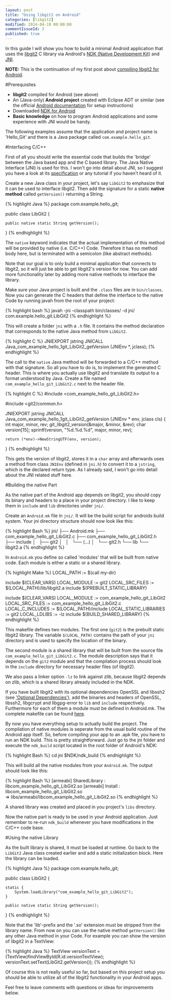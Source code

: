 ```yaml
---
layout: post
title: "Using libgit2 on Android"
categories: [libgit2]
modified: 2014-04-19 00:00:00
commentIssueId: 3
published: true 
---
```


In this guide I will show you how to build a minimal Android application that uses the [libgit2]() C library
via Android's [NDK (Native Development Kit)](https://developer.android.com/tools/sdk/ndk/index.html)
and [JNI](http://developer.android.com/training/articles/perf-jni.html).

**NOTE:** This is the continuation of my first post about
[compiling libgit2 for Android](http://worblehat.github.io/Compiling_libgit2_for_Android/).

#Prerequisites

- **libgit2** compiled for Android (see above)
- An (Java-only) **Android project** created with Eclipse ADT or similar (see the official
    [Android documentation](http://developer.android.com/training/basics/firstapp/creating-project.html)
    for setup instructions) 
- Downloaded [NDK for Android](http://developer.android.com/tools/sdk/ndk/index.html#GetStarted)
- **Basic knowledge** on how to program Android applications and some experience with JNI would be handy.

The following examples assume that the application and project name is 'Hello_Git' and there is a Java
package called `com.example.hello_git`.

#Interfacing C/C++

First of all you should write the essential code that builds the 'bridge' between the Java based app
and the C based library. The Java Native Interface (JNI) is used for this. I won't go into detail about
JNI, so I suggest you have a look at its
[specification](http://docs.oracle.com/javase/7/docs/technotes/guides/jni/spec/jniTOC.html) or any tutorial
if you haven't heard of it.

Create a new Java class in your project, let's say `LibGit2` to emphasize that it can be used to interface
libgit2. Then add the signature for a static **native method** called `getVersion()` returning a String.

{% highlight Java %}
package com.example.hello_git;

public class LibGit2 {

    public native static String getVersion();

}
{% endhighlight %}

The `native` keyword indicates that the actual implementation of this method will be provided by
native (i.e. C/C++) Code. Therefore it has no method body here, but is terminated with a semicolon (like
abstract methods).

Note that our goal is to only build a minimal application that connects to libgit2, so it will just be able
to get libgit2's version for now. You can add more functionality later by adding 
more native methods to interface the library. 

Make sure your Java project is built and the `.class` files are in `bin/classes`.
Now you can generate the C headers that define the interface to the native Code by 
running javah from the root of your project:

{% highlight bash %}
javah -jni -classpath bin/classes/ -d jni/ com.example.hello_git.LibGit2
{% endhighlight %}

This will create a folder `jni` with a `.h` file. It contains the method declaration
that corresponds to the native Java method from `LibGit2`. 

{% highlight C %}
JNIEXPORT jstring JNICALL Java_com_example_hello_1git_LibGit2_getVersion
  (JNIEnv *, jclass);
{% endhighlight %}

The call to the `native` Java method will be forwarded to a C/C++ method with that signature.
So all you have to do is, to implement the generated C header. This is where you actually use libgit2
and translate its output to a format understood by Java. 
Create a file named `com_example_hello_git_LibGit2.c` next to the header file.

{% highlight C %}
#include <com_example_hello_git_LibGit2.h>

#include <git2/common.h>

JNIEXPORT jstring JNICALL Java_com_example_hello_1git_LibGit2_getVersion
  (JNIEnv * env, jclass cls)
{
    int major, minor, rev;
    git_libgit2_version(&major, &minor, &rev);
    char version[15];
    sprintf(version, "%d.%d.%d", major, minor, rev);

    return (*env)->NewStringUTF(env, version);
}
{% endhighlight %}

This gets the version of libgit2, stores it in a `char` array and afterwards uses a method from class `JNIEnv`
(defined in `jni.h`) to convert it to a `jstring`, which is the declared return type.
As I already said, I won't go into detail about the JNI related stuff here.


#Building the native Part

As the native part of the Android app depends on libgit2, you should copy its binary and headers to a place
in your project directory. I like to keep them in `include` and `lib` directories
under `jni/`. 

Create an `Android.mk` file in `jni/`. It will be the build script for androids
build system. Your jni directory structure should now look like this:

{% highlight Bash %}
jni/
├── Android.mk
├── com_example_hello_git_LibGit2.c
├── com_example_hello_git_LibGit2.h
├── include
│   ├── git2
│   │   └── (...)
│   └── git2.h
└── lib
    └── libgit2.a
{% endhighlight %}

In `Android.mk` you define so called 'modules' that will be built from native code. Each module is
either a static or a shared library.

{% highlight Make %}
LOCAL_PATH := $(call my-dir)

include $(CLEAR_VARS)
LOCAL_MODULE := git2
LOCAL_SRC_FILES := $(LOCAL_PATH)/lib/libgit2.a
include $(PREBUILT_STATIC_LIBRARY)

include $(CLEAR_VARS)
LOCAL_MODULE := com_example_hello_git_LibGit2
LOCAL_SRC_FILES := com_example_hello_git_LibGit2.c
LOCAL_C_INCLUDES := $(LOCAL_PATH)/include
LOCAL_STATIC_LIBRARIES := git2
LOCAL_LDLIBS := -lz
include $(BUILD_SHARED_LIBRARY)
{% endhighlight %}

This makefile defines two modules. The first one (`git2`) is the prebuilt static libgit2 library.
The variable `$(LOCAL_PATH)` contains the path of your `jni` directory and is used to specify the location
of the binary.

The second module is a shared library that will be built from the source file
`com_example_hello_git_LibGit2.c`. The module description says that it depends on the `git2` module and that
the compilation process should look in the `include` directory for necessary header files (of libgit2).

We also pass a linker option `-lz` to link against zlib, because libgit2 depends on zlib, which is
a shared library already included in the NDK.

If you have built libgit2 with its optional dependencies OpenSSL and libssh2
(see ['Optional Dependencies'](http://localhost:4000/Compiling_libgit2_for_Android/#Optional_Dependencies)),
add the binaries and headers of OpenSSL, libssh2, libgcrypt and libgpg-error to `lib` and `include`
respectively. Furthermore for each of them a module must be defined in Android.mk. The complete makefile can
be found [here](https://gist.github.com/worblehat/11056229).

By now you have everything setup to actually build the project. The compilation of
native modules is seperate from the usual build routine of the Android app itself.
So, before compiling your app to an .apk file, you have to run an NDK build.
This is pretty straightforward. Just go to the jni folder and execute the `ndk_build`
script located in the root folder of Android's NDK:

{% highlight Bash %}
cd jni
$NDK/ndk_build
{% endhighlight %}

This will build all the native modules from your `Android.mk`. The output should look
like this:

{% highlight Bash %}
[armeabi] SharedLibrary  : libcom_example_hello_git_LibGit2.so
[armeabi] Install        : libcom_example_hello_git_LibGit2.so \
    => libs/armeabi/libcom_example_hello_git_LibGit2.so
{% endhighlight %}

A shared library was created and placed in you project's `libs` directory.

Now the native part is ready to be used in your Android application. Just remember to
re-run `ndk_build` whenever you have modifications in the C/C++ code base.

#Using the native Library

As the built library is shared, it must be loaded at runtime. Go back to the `LibGit2` 
Java class created earlier and add a static initialization block. Here the library 
can be loaded.

{% highlight Java %}
package com.example.hello_git;

public class LibGit2 {

    static {
        System.loadLibrary("com_example_hello_git_LibGit2");
    }

    public native static String getVersion();

}
{% endhighlight %}

Note that the 'lib'-prefix and the '.so' extension must be stripped from the library
name. From now on you can use the native method `getVersion()` like any other Java
method in your Code. For example you can show the version of libgit2 in a TextView:

{% highlight Java %}
TextView versionText = (TextView)findViewById(R.id.versionTextView);
versionText.setText(LibGit2.getVersion());
{% endhighlight %}

Of course this is not really useful so far, but based on this project setup you
should be able to utilize all of the libgit2 functionality in your Android apps.

Feel free to leave comments with questions or ideas for improvements below.
